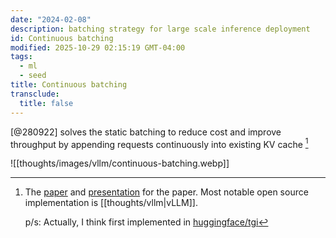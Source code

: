 ```yaml
---
date: "2024-02-08"
description: batching strategy for large scale inference deployment
id: Continuous batching
modified: 2025-10-29 02:15:19 GMT-04:00
tags:
  - ml
  - seed
title: Continuous batching
transclude:
  title: false
---
```


[@280922] solves the static batching to reduce cost and improve throughput by appending requests continuously into existing KV cache [^paper]

[^paper]:
    The [paper](https://www.usenix.org/conference/osdi22/presentation/yu) and [presentation](https://www.youtube.com/watch?v=Ob9PPLxETYU&ab_channel=USENIX) for the paper. Most notable open source implementation is [[thoughts/vllm|vLLM]].

    p/s: Actually, I think first implemented in [huggingface/tgi](https://github.com/huggingface/text-generation-inference)

![[thoughts/images/vllm/continuous-batching.webp]]
